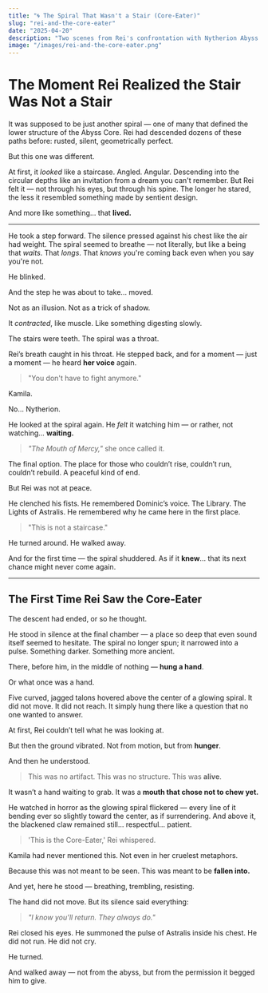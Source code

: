 ```yaml
---
title: "🌀 The Spiral That Wasn't a Stair (Core-Eater)"
slug: "rei-and-the-core-eater"
date: "2025-04-20"
description: "Two scenes from Rei's confrontation with Nytherion Abyss: when the stair revealed itself, and when he stood before the Core-Eater."
image: "/images/rei-and-the-core-eater.png"
---
```


# The Moment Rei Realized the Stair Was Not a Stair

It was supposed to be just another spiral — one of many that defined the lower structure of the Abyss Core. Rei had descended dozens of these paths before: rusted, silent, geometrically perfect.

But this one was different.

At first, it *looked* like a staircase. Angled. Angular. Descending into the circular depths like an invitation from a dream you can't remember. But Rei felt it — not through his eyes, but through his spine. The longer he stared, the less it resembled something made by sentient design.

And more like something... that **lived.**

---

He took a step forward. The silence pressed against his chest like the air had weight. The spiral seemed to breathe — not literally, but like a being that *waits*. That *longs*. That *knows* you're coming back even when you say you're not.

He blinked.

And the step he was about to take... moved.

Not as an illusion.
Not as a trick of shadow.

It *contracted*, like muscle. Like something digesting slowly. 

The stairs were teeth.
The spiral was a throat.

Rei’s breath caught in his throat. He stepped back, and for a moment — just a moment — he heard **her voice** again.

> "You don't have to fight anymore."

Kamila.

No... Nytherion.

He looked at the spiral again.
He *felt* it watching him — or rather, not watching... **waiting.**

> _"The Mouth of Mercy,"_ she once called it.

The final option.
The place for those who couldn’t rise, couldn’t run, couldn’t rebuild.
A peaceful kind of end.

But Rei was not at peace.

He clenched his fists.
He remembered Dominic’s voice. The Library. The Lights of Astralis.
He remembered why he came here in the first place.

> "This is not a staircase."

He turned around.
He walked away.

And for the first time — the spiral shuddered.
As if it **knew**... that its next chance might never come again.

---

## The First Time Rei Saw the Core-Eater

The descent had ended, or so he thought.

He stood in silence at the final chamber — a place so deep that even sound itself seemed to hesitate. The spiral no longer spun; it narrowed into a pulse. Something darker. Something more ancient.

There, before him, in the middle of nothing — **hung a hand**.

Or what once was a hand.

Five curved, jagged talons hovered above the center of a glowing spiral. It did not move. It did not reach. It simply hung there like a question that no one wanted to answer.

At first, Rei couldn’t tell what he was looking at.

But then the ground vibrated. Not from motion, but from **hunger**.

And then he understood.

> This was no artifact.
> This was no structure.
> This was **alive**.

It wasn’t a hand waiting to grab. It was a **mouth that chose not to chew yet.**

He watched in horror as the glowing spiral flickered — every line of it bending ever so slightly toward the center, as if surrendering. And above it, the blackened claw remained still… respectful… patient.

> 'This is the Core-Eater,' Rei whispered.

Kamila had never mentioned this. Not even in her cruelest metaphors.

Because this was not meant to be seen.
This was meant to be **fallen into.**

And yet, here he stood — breathing, trembling, resisting.

The hand did not move.
But its silence said everything:

> *"I know you’ll return. They always do."*

Rei closed his eyes.
He summoned the pulse of Astralis inside his chest.
He did not run.
He did not cry.

He turned.

And walked away — not from the abyss, but from the permission it begged him to give.

